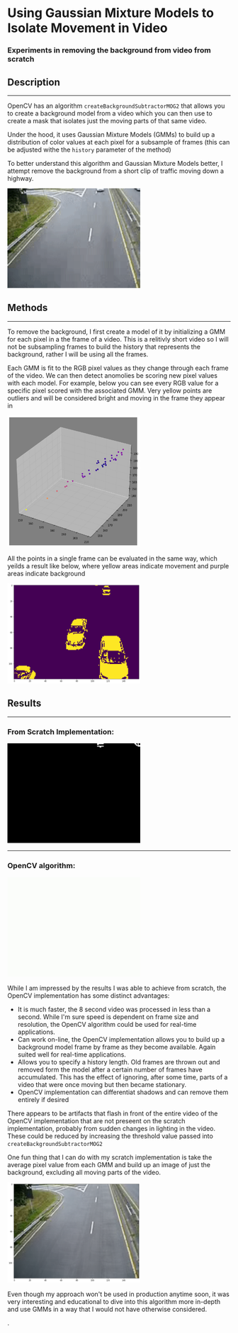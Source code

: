 # Using Gaussian Mixture Models to Isolate Movement in Video

### Experiments in removing the background from video from scratch

## Description

---

OpenCV has an algorithm `createBackgroundSubtractorMOG2` that allows you to create a background model from a video which you can then use to create a mask that isolates just the moving parts of that same video.

Under the hood, it uses Gaussian Mixture Models (GMMs) to build up a distribution of color values at each pixel for a subsample of frames (this can be adjusted withe the `history` parameter of the method)

To better understand this algorithm and Gaussian Mixture Models better, I attempt remove the background from a short clip of traffic moving down a highway.

<img src="./portfolio/background_removal/assets/traffic.gif" width=300 />

## Methods

---

To remove the background, I first create a model of it by initializing a GMM for each pixel in a the frame of a video. This is a relitivly short video so I will not be subsampling frames to build the history that represents the background, rather I will be using all the frames.

Each GMM is fit to the RGB pixel values as they change through each frame of the video. We can then detect anomolies be scoring new pixel values with each model. For example, below you can see every RGB value for a specific pixel scored with the associated GMM. Very yellow points are outliers and will be considered bright and moving in the frame they appear in

<img src="./portfolio/background_removal/assets/scatter1.png" width=300 />

All the points in a single frame can be evaluated in the same way, which yeilds a result like below, where yellow areas indicate movement and purple areas indicate background

<img src="./portfolio/background_removal/assets/frame1.png" width=300 />

## Results

---
### From Scratch Implementation:

<img src="./portfolio/background_removal/assets/traffic_movement_scratch.gif" width=300 />

---
### OpenCV algorithm:

<img src="./portfolio/background_removal/assets/traffic_movement.gif" width=300 />

While I am impressed by the results I was able to achieve from scratch, the OpenCV  implementation has some distinct advantages:
- It is much faster, the 8 second video was processed in less than a second. While I'm sure speed is dependent on frame size and resolution, the OpenCV algorithm could be used for real-time applications.
- Can work on-line, the OpenCV implementation allows you to build up a background model frame by frame as they become available. Again suited well for real-time applications.
- Allows you to specify a history length. Old frames are thrown out and removed form the model after a certain number of frames have accumulated. This has the effect of ignoring, after some time, parts of a video that were once moving but then became stationary.
- OpenCV implementation can differentiat shadows and can remove them entirely if desired

There appears to be artifacts that flash in front of the entire video of the OpenCV implementation that are not preseent on the scratch implementation, probably from sudden changes in lighting in the video. These could be reduced by increasing the threshold value passed into `createBackgroundSubtractorMOG2`

One fun thing that I can do with my scratch implementation is take the average pixel value from each GMM and build up an image of just the background, excluding all moving parts of the video.

<img src="./portfolio/background_removal/assets/bg.png" width=300>

Even though my approach won't be used in production anytime soon, it was very interesting and educational to dive into this algorithm more in-depth and use GMMs in a way that I would not have otherwise considered.




.